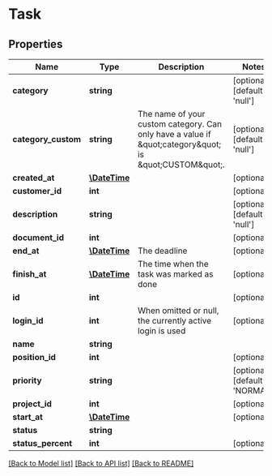 # Task

## Properties
Name | Type | Description | Notes
------------ | ------------- | ------------- | -------------
**category** | **string** |  | [optional] [default to 'null']
**category_custom** | **string** | The name of your custom category. Can only have a value if \&quot;category\&quot; is \&quot;CUSTOM\&quot;. | [optional] [default to 'null']
**created_at** | [**\DateTime**](\DateTime.md) |  | [optional] 
**customer_id** | **int** |  | [optional] 
**description** | **string** |  | [optional] [default to 'null']
**document_id** | **int** |  | [optional] 
**end_at** | [**\DateTime**](\DateTime.md) | The deadline | [optional] 
**finish_at** | [**\DateTime**](\DateTime.md) | The time when the task was marked as done | [optional] 
**id** | **int** |  | [optional] 
**login_id** | **int** | When omitted or null, the currently active login is used | [optional] 
**name** | **string** |  | 
**position_id** | **int** |  | [optional] 
**priority** | **string** |  | [optional] [default to 'NORMAL']
**project_id** | **int** |  | [optional] 
**start_at** | [**\DateTime**](\DateTime.md) |  | [optional] 
**status** | **string** |  | 
**status_percent** | **int** |  | [optional] 

[[Back to Model list]](../README.md#documentation-for-models) [[Back to API list]](../README.md#documentation-for-api-endpoints) [[Back to README]](../README.md)


